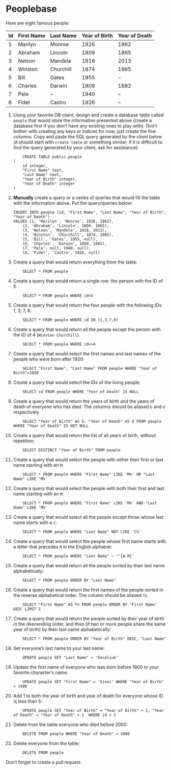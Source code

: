 # Peoplebase

Here are eight famous people: 

| Id | First Name | Last Name | Year of Birth | Year of Death |
|----|------------|-----------|---------------|---------------|
| 1  | Marilyn    | Monroe    | 1926          | 1962          |
| 2  | Abraham    | Lincoln   | 1809          | 1865          |
| 3  | Nelson     | Mandela   | 1918          | 2013          |
| 4  | Winston    | Churchill | 1874          | 1965          |
| 5  | Bill       | Gates     | 1955          | –             |
| 6  | Charles    | Darwin    | 1809          | 1882          |
| 7  | Pele       | –         | 1940          | –             |
| 8  | Fidel      | Castro    | 1926          | –             |

1. Using your favorite DB client, design and create a database table called `people` that would store the information presented above (create a database first if you don’t have any existing ones to play with). Don’t bother with creating any keys or indices for now, just create the five columns. Copy and paste the SQL query generated by the client below (it should start with `create table` or something similar; if it is difficult to find the query generated by your client, ask for assistance):

    ```postgresql
        CREATE TABLE public.people
    (
        id integer,
        "First Name" text,
        "Last Name" text,
        "Year of Birth" integer,
        "Year of Death" integer
    )
    ```

2. **Manually** create a query or a series of queries that would fill the table with the information above. Put the query/queries below:

    ```postgresql
    INSERT INTO people (id, "First Name", "Last Name", "Year of Birth", "Year of Death") 
	VALUES (1, 'Marilyn', 'Monroe', 1926, 1962),
		(2, 'Abraham', 'Lincoln', 1809, 1865),
		(3, 'Nelson', 'Mandela', 1918, 2013),
		(4, 'Winston', 'Churchill', 1874, 1965),
		(5, 'Bill', 'Gates', 1955, null),
		(6, 'Charles', 'Darwin', 1809, 1882),
		(7, 'Pele', null, 1940, null),
		(8, 'Fidel', 'Castro', 1926, null)
    ```

3. Create a query that would return everything from the table:

    ```postgresql
        SELECT * FROM people
    ```
    
4. Create a query that would return a single row: the person with the ID of 5.

    ```postgresql
        SELECT * FROM people WHERE id=5
    ```

5. Create a query that would return the four people with the following IDs: 1, 3, 7, 8.

    ```postgresql
    	SELECT * FROM people WHERE id IN (1,3,7,8)
    ```

6. Create a query that would return all the people except the person with the ID of 4 (`Winston Churchill`).

    ```postgresql
    	SELECT * FROM people WHERE id<>4
    ```

7. Create a query that would select the first names and last names of the people who were born after 1920:

    ```postgresql
    	SELECT "First Name", "Last Name" FROM people WHERE "Year of Birth">1920
    ```
    
8. Create a query that would select the IDs of the living people:

    ```postgresql
        SELECT id FROM people WHERE "Year of Death" IS NULL
    ```
    
9. Create a query that would return the years of birth and the years of death of everyone who has died. The columns should be aliased `b` and `d` respectively.

    ```postgresql
        SELECT "Year of Birth" AS b, "Year of Death" AS d FROM people WHERE "Year of Death" IS NOT NULL
    ```
    
10. Create a query that would return the list of all years of birth, without repetition:

    ```postgresql
        SELECT DISTINCT "Year of Birth" FROM people
    ```

11. Create a query that would select the people with either their first or last name starting with an `M`:

    ```postgresql
        SELECT * FROM people WHERE "First Name" LIKE 'M%' OR "Last Name" LIKE 'M%'
    ```

12. Create a query that would select the people with both their first and last name starting with an `M`:

    ```postgresql
        SELECT * FROM people WHERE "First Name" LIKE 'M%' AND "Last Name" LIKE 'M%'
    ```
    
13. Create a query that would select all the people except those whose last name starts with a `C`:

    ```postgresql
        SELECT * FROM people WHERE "Last Name" NOT LIKE 'C%'
    ```
    
14. Create a query that would select the people whose first name starts with a letter that precedes `M` in the English alphabet:

    ```postgresql
        SELECT * FROM people WHERE "Last Name" ~ '^[A-M]'
    ```
    
15. Create a query that would return all the people sorted by their last name alphabetically:

    ```postgresql
        SELECT * FROM people ORDER BY "Last Name"
    ```

16. Create a query that would return the first names of the people sorted in the reverse alphabetical order. The column should be aliased `fn`.

    ```postgresql
        SELECT "First Name" AS fn FROM people ORDER BY "First Name" DESC LIMIT 1
    ```

17. Create a query that would return the people sorted by their year of birth in the descending order, and then (if two or more people share the same year of birth) by their last name alphabetically:

    ```postgresql
        SELECT * FROM people ORDER BY "Year of Birth" DESC, "Last Name"
    ```
    
18. Set everyone’s last name to your last name:

    ```postgresql
        UPDATE people SET "Last Name" = 'Kovaliuk'
    ```
    
19. Update the first name of everyone who was born before 1900 to your favorite character’s name:

    ```postgresql
        UPDATE people SET "First Name" = 'Vinni' WHERE "Year of Birth" < 1900
    ```
    
20. Add 1 to both the year of birth and year of death for everyone whose ID is less than 5:

    ```postgresql
        UPDATE people SET "Year of Birth" = "Year of Birth" + 1, "Year of Death" = "Year of Death" + 1  WHERE id < 5
    ```

21. Delete from the table everyone who died before 2000:

    ```postgresql
        DELETE FROM people WHERE "Year of Death" < 2000
    ```

22. Delete everyone from the table:

    ```postgresql
        DELETE FROM people
    ```
    
Don’t forget to create a pull request.
